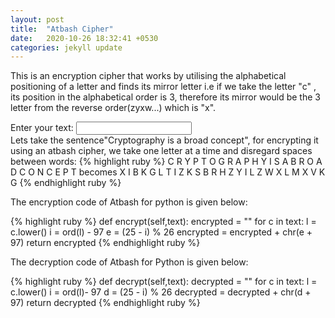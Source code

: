 ```yaml
---
layout: post
title:  "Atbash Cipher"
date:   2020-10-26 18:32:41 +0530
categories: jekyll update
---
```

This is an encryption cipher that works by utilising the alphabetical positioning of a letter and finds its mirror letter i.e if we take the letter "c" , its position in the alphabetical order is 3, therefore its mirror would be the 3 letter from the reverse order(zyxw...) which is "x".
<div>
<label for="Input">Enter your text:</label>
  <input type="text" id="Input" name="Input"/></div>
Lets take the sentence"Cryptography is a broad concept", for encrypting it using an atbash cipher, we take one letter at a time and disregard spaces between words:
{% highlight ruby %}
C R Y P T O G R A P H Y I S A B R O A D C O N C E P T
becomes
X I B K G L T I Z K S B R H Z Y I L Z W X L M X V K G
{% endhighlight ruby %}

The encryption code of Atbash for python is given below:

{% highlight ruby %}
def encrypt(self,text):
        encrypted = ""
        for c in text:
            l = c.lower()
            i = ord(l) - 97
            e = (25 - i) % 26
            encrypted = encrypted + chr(e + 97)
        return encrypted
{% endhighlight ruby %}

The decryption code of Atbash for Python is given below:

{% highlight ruby %}
def decrypt(self,text):
        decrypted = ""
        for c in text:
            l = c.lower()
            i = ord(l)- 97
            d = (25 - i) % 26
            decrypted = decrypted + chr(d + 97)
        return decrypted
{% endhighlight ruby %}


